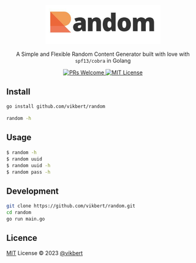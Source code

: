 <div align="center">
    <img src="https://raw.githubusercontent.com/vikbert/random/main/logo.jpg" width="300px" alt="random" />
    <p>A Simple and Flexible Random Content Generator built with love with <code>spf13/cobra</code> in Golang</p>
</div>

<p align="center">
    <a href="#">
        <img src="https://img.shields.io/badge/PRs-Welcome-brightgreen.svg?style=flat-square" alt="PRs Welcome"/>
    </a>
    <a href="#">
        <img src="https://img.shields.io/badge/License-MIT-brightgreen.svg?style=flat-square" alt="MIT License" />
    </a>
</p>


## Install
```bash
go install github.com/vikbert/random
```
```bash
random -h
```

## Usage
```bash
$ random -h
$ random uuid
$ random uuid -h
$ random pass -h
```

## Development
```bash
git clone https://github.com/vikbert/random.git
cd random
go run main.go
```

## Licence

[MIT](./LICENSE) License © 2023 [@vikbert](https://vikbert.github.io/)
